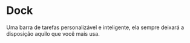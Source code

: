 # Dock
Uma barra de tarefas personalizável e inteligente, ela sempre deixará a disposição aquilo que você mais usa.
